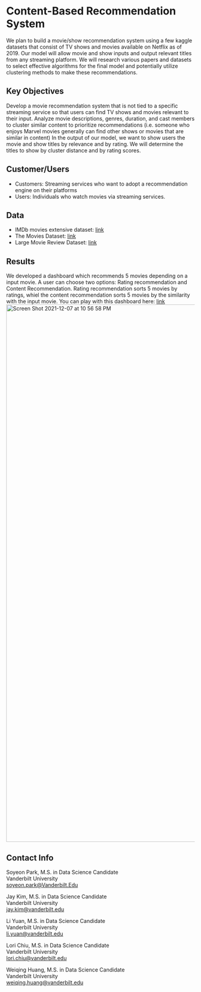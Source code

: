 # Content-Based Recommendation System

We plan to build a movie/show recommendation system using a few kaggle datasets that consist of TV shows and movies available on Netflix as of 2019. Our model will allow movie and show inputs and output relevant titles from any streaming platform. We will research various papers and datasets to select effective algorithms for the final model and potentially utilize clustering methods to make these recommendations.

## Key Objectives
Develop a movie recommendation system that is not tied to a specific streaming service so that users can find TV shows and movies relevant to their input. Analyze movie descriptions, genres, duration, and cast members to cluster similar content to prioritize recommendations (i.e. someone who enjoys Marvel movies generally can find other shows or movies that are similar in content) In the output of our model, we want to show users the movie and show titles by relevance and by rating. We will determine the titles to show by cluster distance and by rating scores.

## Customer/Users
- Customers: Streaming services who want to adopt a recommendation engine on their platforms
- Users: Individuals who watch movies via streaming services.

## Data
- IMDb movies extensive dataset: [link](https://www.kaggle.com/stefanoleone992/imdb-extensive-dataset)
- The Movies Dataset: [link](https://www.kaggle.com/rounakbanik/the-movies-dataset?select=movies_metadata.csv)
- Large Movie Review Dataset: [link](https://ai.stanford.edu/~amaas/data/sentiment/)

## Results
We developed a dashboard which recommends 5 movies depending on a input movie. A user can choose two options: Rating recommendation and Content Recommendation. Rating recommendation sorts 5 movies by ratings, whiel the content recommendation sorts 5 movies by the similarity with the input movie.
You can play with this dashboard here: [link](https://share.streamlit.io/zbszd04160408/movierecommendations/main/60-dashboard.py)
<img width="1432" alt="Screen Shot 2021-12-07 at 10 56 58 PM" src="https://user-images.githubusercontent.com/69788782/145150666-c7eb55b2-1bd2-40de-aaf3-bba0f0981c6f.png">

## Contact Info
Soyeon Park, M.S. in Data Science Candidate  
Vanderbilt University  
soyeon.park@Vanderbilt.Edu  

Jay Kim, M.S. in Data Science Candidate  
Vanderbilt University  
jay.kim@vanderbilt.edu  

Li Yuan, M.S. in Data Science Candidate  
Vanderbilt University  
li.yuan@vanderbilt.edu  

Lori Chiu, M.S. in Data Science Candidate  
Vanderbilt University  
lori.chiu@vanderbilt.edu  

Weiqing Huang, M.S. in Data Science Candidate  
Vanderbilt University  
weiqing.huang@vanderbilt.edu  
